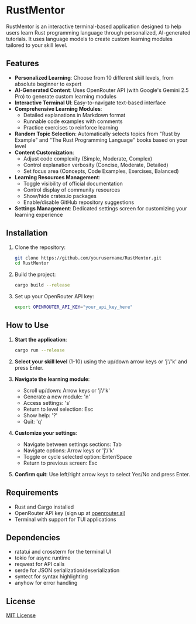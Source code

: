 # RustMentor

RustMentor is an interactive terminal-based application designed to help users learn Rust programming language through personalized, AI-generated tutorials. It uses language models to create custom learning modules tailored to your skill level.

## Features

- **Personalized Learning**: Choose from 10 different skill levels, from absolute beginner to expert
- **AI-Generated Content**: Uses OpenRouter API (with Google's Gemini 2.5 Pro) to generate custom learning modules
- **Interactive Terminal UI**: Easy-to-navigate text-based interface
- **Comprehensive Learning Modules**:
  - Detailed explanations in Markdown format
  - Runnable code examples with comments
  - Practice exercises to reinforce learning
- **Random Topic Selection**: Automatically selects topics from "Rust by Example" and "The Rust Programming Language" books based on your level
- **Content Customization**:
  - Adjust code complexity (Simple, Moderate, Complex)
  - Control explanation verbosity (Concise, Moderate, Detailed)
  - Set focus area (Concepts, Code Examples, Exercises, Balanced)
- **Learning Resources Management**:
  - Toggle visibility of official documentation
  - Control display of community resources
  - Show/hide crates.io packages
  - Enable/disable GitHub repository suggestions
- **Settings Management**: Dedicated settings screen for customizing your learning experience

## Installation

1. Clone the repository:
   ```bash
   git clone https://github.com/yourusername/RustMentor.git
   cd RustMentor
   ```

2. Build the project:
   ```bash
   cargo build --release
   ```

3. Set up your OpenRouter API key:
   ```bash
   export OPENROUTER_API_KEY="your_api_key_here"
   ```

## How to Use

1. **Start the application**:
   ```bash
   cargo run --release
   ```

2. **Select your skill level** (1-10) using the up/down arrow keys or 'j'/'k' and press Enter.

3. **Navigate the learning module**:
   - Scroll up/down: Arrow keys or 'j'/'k'
   - Generate a new module: 'n'
   - Access settings: 's'
   - Return to level selection: Esc
   - Show help: '?'
   - Quit: 'q'

4. **Customize your settings**:
   - Navigate between settings sections: Tab
   - Navigate options: Arrow keys or 'j'/'k'
   - Toggle or cycle selected option: Enter/Space
   - Return to previous screen: Esc

5. **Confirm quit**: Use left/right arrow keys to select Yes/No and press Enter.

## Requirements

- Rust and Cargo installed
- OpenRouter API key (sign up at [openrouter.ai](https://openrouter.ai))
- Terminal with support for TUI applications

## Dependencies

- ratatui and crossterm for the terminal UI
- tokio for async runtime
- reqwest for API calls
- serde for JSON serialization/deserialization
- syntect for syntax highlighting
- anyhow for error handling

## License

[MIT License](LICENSE)

